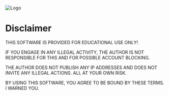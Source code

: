 ![Logo](/images/big_logo.png)
# Disclaimer

THIS SOFTWARE IS PROVIDED FOR EDUCATIONAL USE ONLY!

IF YOU ENGAGE IN ANY ILLEGAL ACTIVITY, THE AUTHOR IS NOT RESPONSIBLE FOR THIS AND FOR POSSIBLE ACCOUNT BLOCKING.

THE AUTHOR DOES NOT PUBLISH ANY IP ADDRESSES AND DOES NOT INVITE ANY ILLEGAL ACTIONS. ALL AT YOUR OWN RISK.

BY USING THIS SOFTWARE, YOU AGREE TO BE BOUND BY THESE TERMS. I WARNED YOU.

